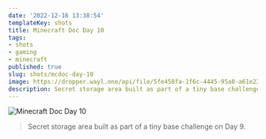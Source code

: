 ```yaml
---
date: '2022-12-16 13:38:54'
templateKey: shots
title: Minecraft Doc Day 10
tags:
- shots
- gaming
- minecraft
published: true
slug: shots/mcdoc-day-10
image: https://dropper.wayl.one/api/file/5fe458fa-1f6c-4445-95a0-a61e2302e2b8.webp
description: Secret storage area built as part of a tiny base challenge on Day 9.
---
```


![Minecraft Doc Day 10](https://dropper.wayl.one/api/file/5fe458fa-1f6c-4445-95a0-a61e2302e2b8.webp)

> Secret storage area built as part of a tiny base challenge on Day 9.

